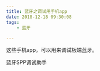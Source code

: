 ```yaml
---
title: 蓝牙之调试用手机app
date: 2018-12-18 09:30:08
tags:
	- 蓝牙

---
```




这些手机app，可以用来调试板端蓝牙。



蓝牙SPP调试助手


